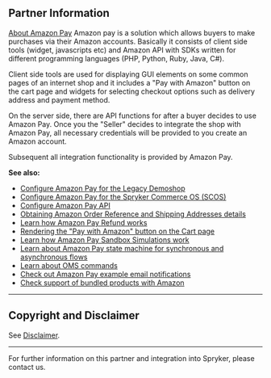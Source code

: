 ## Partner Information

[About Amazon Pay](https://pay.amazon.com/de) 
Amazon pay is a solution which allows buyers to make purchases via their Amazon accounts. Basically it consists of client side tools (widget, javascripts etc) and Amazon API with SDKs written for different programming languages (PHP, Python, Ruby, Java, C#).

Client side tools are used for displaying GUI elements on some common pages of an internet shop and it includes a "Pay with Amazon" button on the cart page and widgets for selecting checkout options such as delivery address and payment method.

On the server side, there are API functions for after a buyer decides to use Amazon Pay. Once you the "Seller" decides to integrate the shop with Amazon Pay, all necessary credentials will be provided to you create an Amazon account.

Subsequent all integration functionality is provided by Amazon Pay.

<b>See also:</b>
* [Configure Amazon Pay for the Legacy Demoshop](https://documentation.spryker.com/v4/docs/amazon-pay)
* [Configure Amazon Pay for the Spryker Commerce OS \(SCOS\)](https://documentation.spryker.com/v4/docs/amazon-pay-configuration-scos)
* [Configure Amazon Pay API](https://documentation.spryker.com/v4/docs/amazon-pay-api)
* [Obtaining Amazon Order Reference and Shipping Addresses details](https://documentation.spryker.com/v4/docs/amazon-pay-order-ref-info)
* [Learn how Amazon Pay Refund works](https://documentation.spryker.com/v4/docs/amazon-pay-refund)
* [Rendering the "Pay with Amazon" button on the Cart page](https://documentation.spryker.com/v4/docs/amazon-pay-rendering-pay)
* [Learn how Amazon Pay Sandbox Simulations work](https://documentation.spryker.com/v4/docs/amazon-pay-simulations)
* [Learn about Amazon Pay state machine for synchronous and asynchronous flows](https://documentation.spryker.com/v4/docs/amazon-pay-state-machine)
* [Learn about OMS commands](https://documentation.spryker.com/v4/docs/amazon-pay-state-machine.htm#oms-commands)
* [Check out Amazon Pay example email notifications](https://documentation.spryker.com/v4/docs/amazon-pay-email-notification.htm)
* [Check support of bundled products with Amazon](https://documentation.spryker.com/v4/docs/amazon-pay-support-bundled-products.htm)

---

## Copyright and Disclaimer

See [Disclaimer](https://github.com/spryker/spryker-documentation).

---
For further information on this partner and integration into Spryker, please contact us.

<div class="hubspot-forms hubspot-forms--docs">
<div class="hubspot-form" id="hubspot-partners-1">
            <div class="script-embed" data-code="
                                            hbspt.forms.create({
				                                portalId: '2770802',
				                                formId: '163e11fb-e833-4638-86ae-a2ca4b929a41',
              	                                onFormReady: function() {
              		                                const hbsptInit = new CustomEvent('hbsptInit', {bubbles: true});
              		                                document.querySelector('#hubspot-partners-1').dispatchEvent(hbsptInit);
              	                                }
				                            });
            "></div>
</div>
</div>